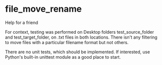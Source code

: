 # file_move_rename
Help for a friend

For context, testing was performed on Desktop folders test_source_folder and test_target_folder, on .txt files in both locations. There isn't any filtering to move files with a particular filename format but not others.

There are no unit tests, which should be implemented. If interested, use Python's built-in unittest module as a good place to start.
